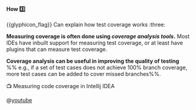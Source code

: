 <div id="title">

#### How :three:

<span id="prereqs"></span>

</div>
<span id="outcomes">{{glyphicon_flag}} Can explain how test coverage works :three:</span>

<div id="body">

**Measuring coverage is often done using _coverage analysis tools_.** Most IDEs have inbuilt support for measuring test coverage, or at least have plugins that can measure test coverage.

**Coverage analysis can be useful in improving the quality of testing** %%&nbsp;e.g., if a set of test cases does not achieve 100% branch coverage, more test cases can be added to cover missed branches%%.

<!-- TODO: add screenshots -->

<div v-closeable alt="Test Coverage in Intellij"> 

:tv: Measuring code coverage in Intellij IDEA

@[youtube](yNYzZvyA2ik)

</div>

</div>

<div id="extras">
</div>